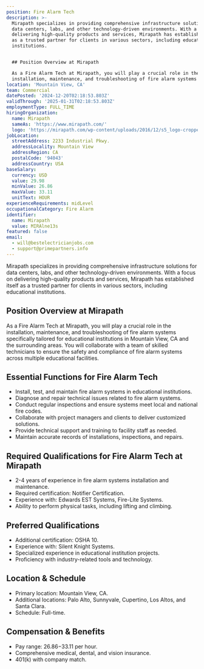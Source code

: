 ```yaml
---
position: Fire Alarm Tech
description: >-
  Mirapath specializes in providing comprehensive infrastructure solutions for
  data centers, labs, and other technology-driven environments. With a focus on
  delivering high-quality products and services, Mirapath has established itself
  as a trusted partner for clients in various sectors, including educational
  institutions.


  ## Position Overview at Mirapath

  As a Fire Alarm Tech at Mirapath, you will play a crucial role in the
  installation, maintenance, and troubleshooting of fire alarm systems spec...
location: 'Mountain View, CA'
team: Commercial
datePosted: '2024-12-20T02:18:53.803Z'
validThrough: '2025-01-31T02:18:53.803Z'
employmentType: FULL_TIME
hiringOrganization:
  name: Mirapath
  sameAs: 'https://www.mirapath.com/'
  logo: 'https://mirapath.com/wp-content/uploads/2016/12/s5_logo-cropped.png'
jobLocation:
  streetAddress: 2233 Industrial Pkwy.
  addressLocality: Mountain View
  addressRegion: CA
  postalCode: '94043'
  addressCountry: USA
baseSalary:
  currency: USD
  value: 29.98
  minValue: 26.86
  maxValue: 33.11
  unitText: HOUR
experienceRequirements: midLevel
occupationalCategory: Fire Alarm
identifier:
  name: Mirapath
  value: MIRAlne13s
featured: false
email:
  - will@bestelectricianjobs.com
  - support@primepartners.info
---
```




Mirapath specializes in providing comprehensive infrastructure solutions for data centers, labs, and other technology-driven environments. With a focus on delivering high-quality products and services, Mirapath has established itself as a trusted partner for clients in various sectors, including educational institutions.

## Position Overview at Mirapath
As a Fire Alarm Tech at Mirapath, you will play a crucial role in the installation, maintenance, and troubleshooting of fire alarm systems specifically tailored for educational institutions in Mountain View, CA and the surrounding areas. You will collaborate with a team of skilled technicians to ensure the safety and compliance of fire alarm systems across multiple educational facilities.

## Essential Functions for Fire Alarm Tech
- Install, test, and maintain fire alarm systems in educational institutions.
- Diagnose and repair technical issues related to fire alarm systems.
- Conduct regular inspections and ensure systems meet local and national fire codes.
- Collaborate with project managers and clients to deliver customized solutions.
- Provide technical support and training to facility staff as needed.
- Maintain accurate records of installations, inspections, and repairs.

## Required Qualifications for Fire Alarm Tech at Mirapath
- 2-4 years of experience in fire alarm systems installation and maintenance.
- Required certification: Notifier Certification.
- Experience with: Edwards EST Systems, Fire-Lite Systems.
- Ability to perform physical tasks, including lifting and climbing.

## Preferred Qualifications
- Additional certification: OSHA 10.
- Experience with: Silent Knight Systems.
- Specialized experience in educational institution projects.
- Proficiency with industry-related tools and technology.

## Location & Schedule
- Primary location: Mountain View, CA.
- Additional locations: Palo Alto, Sunnyvale, Cupertino, Los Altos, and Santa Clara.
- Schedule: Full-time.

## Compensation & Benefits
- Pay range: $26.86-$33.11 per hour.
- Comprehensive medical, dental, and vision insurance.
- 401(k) with company match.
